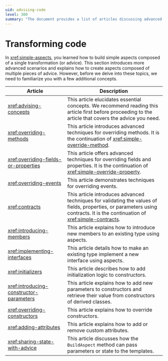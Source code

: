 ```yaml
---
uid: advising-code
level: 300
summary: "The document provides a list of articles discussing advanced techniques in transforming code, including overriding methods, fields, events, implementing interfaces, and using aspects."
---
```


# Transforming code

In <xref:simple-aspects>, you learned how to build simple aspects composed of a single transformation (or advice). This section introduces more advanced scenarios and explains how to create aspects composed of multiple pieces of advice. However, before we delve into these topics, we need to familiarize you with a few additional concepts.

| Article | Description |
|----|----|
| <xref:advising-concepts> | This article elucidates essential concepts. We recommend reading this article first before proceeding to the article that covers the advice you need. |
| <xref:overriding-methods> | This article introduces advanced techniques for overriding methods. It is the continuation of <xref:simple-override-method>. |
| <xref:overriding-fields-or-properties> | This article offers advanced techniques for overriding fields and properties. It is the continuation of <xref:simple-override-property>. |
| <xref:overriding-events> | This article demonstrates techniques for overriding events. |
| <xref:contracts> | This article introduces advanced techniques for validating the values of fields, properties, or parameters using contracts. It is the continuation of <xref:simple-contracts>. |
| <xref:introducing-members> | This article explains how to introduce new members to an existing type using aspects. |
| <xref:implementing-interfaces> | This article details how to make an existing type implement a new interface using aspects. |
| <xref:initializers> | This article describes how to add initialization logic to constructors. |
| <xref:introducing-constructor-parameters> | This article explains how to add new parameters to constructors and retrieve their value from constructors of derived classes. |
| <xref:overriding-constructors> | This article explains how to override constructors. |
| <xref:adding-attributes> | This article explains how to add or remove custom attributes. |
| <xref:sharing-state-with-advice> | This article discusses how the `BuildAspect` method can pass parameters or state to the templates.
